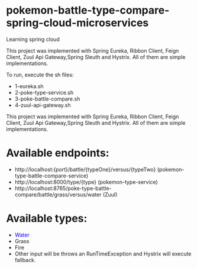 # pokemon-battle-type-compare-spring-cloud-microservices

Learning spring cloud

This project was implemented with Spring Eureka, Ribbon Client, Feign Client, Zuul Api Gateway,Spring Sleuth and Hystrix. All of them are simple implementations.

To run, execute the sh files:

* 1-eureka.sh
* 2-poke-type-service.sh
* 3-poke-battle-compare.sh
* 4-zuul-api-gateway.sh

This project was implemented with Spring Eureka, Ribbon Client, Feign Client, Zuul Api Gateway,Spring Sleuth and Hystrix. All of them are simple implementations.

# Available endpoints:

* http://localhost:{port}/battle/{typeOne}/versus/{typeTwo} (pokemon-type-battle-compare-service)
* http://localhost:8000/type/{type} (pokemon-type-service)
* http://localhost:8765/poke-type-battle-compare/battle/grass/versus/water (Zuul)

# Available types:
* <span style="color:blue">Water</span>
* Grass
* Fire
* Other input will be throws an RunTimeException and Hystrix will execute fallback.
